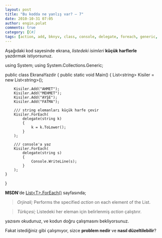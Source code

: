 ```yaml
---
layout: post
title: "Bu kodda ne yanlış var? – 7"
date: 2010-10-31 07:05
author: engin.polat
comments: true
category: [C#]
tags: [action, add, bknyv, class, console, delegate, foreach, generic, list, msdn, static, string, tolower, using, WriteLine]
---
```

Aşağıdaki kod sayesinde ekrana, *listedeki isimleri* **küçük harflerle** yazdırmak istiyorsunuz.



using System;
using System.Collections.Generic;

public class EkranaYazdir
{
    public static void Main()
    {
        List&lt;string&gt; Kisiler = new List&lt;string&gt;();

        Kisiler.Add("AHMET");
        Kisiler.Add("MEHMET");
        Kisiler.Add("AYŞE");
        Kisiler.Add("FATMA");

        /// string elemanları küçük harfe çevir
        Kisiler.ForEach(
            delegate(string k)
            {
                k = k.ToLower();
            }
        );

        /// console'a yaz
        Kisiler.ForEach(
            delegate(string s)
            {
                Console.WriteLine(s);
            }
        );
    }
}


**MSDN**'de [List&lt;T&gt;.ForEach()](http://msdn.microsoft.com/library/bwabdf9z.aspx) sayfasında;



>*Orjinali;* Performs the specified *action* on each element of the List.





>*Türkçesi;* Listedeki her eleman için belirlenmiş *action* çalıştırır.



yazısını okudunuz, ve kodun doğru çalışmasını bekliyorsunuz.

Fakat istediğiniz gibi çalışmıyor, sizce **problem nedir** ve **nasıl düzeltilebilir**?

